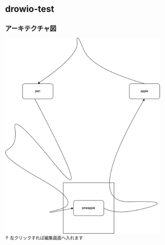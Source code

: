 # drowio-test
## アーキテクチャ図

[![](./ppap.drawio.png)](https://app.diagrams.net/#Hyoshihito-tatano%2Fdrowio-test%2Fmain%2Fppap.drawio.png)
↑ 左クリックすれば編集画面へ入れます
